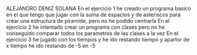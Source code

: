 ALEJANDRO DENIZ SOLANA
En el ejercicio 1 he creado un programa basico en el que tengo que jugar con la suma de espacios y de asteriscos para crear una estructura de piramide, pero no he podido centrarla
En el ejercicio 2 he intentado crear un programa con clases pero no he conseguido comparar todos los parametros de las clases a la vez
En el ejercicio 3 he jugado con los tiempos y he ido restando tiempo y apartor de x tiempo he ido restando de -5 en -5
